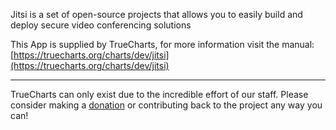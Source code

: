 Jitsi is a set of open-source projects that allows you to easily build and deploy secure video conferencing solutions

This App is supplied by TrueCharts, for more information visit the manual: [https://truecharts.org/charts/dev/jitsi](https://truecharts.org/charts/dev/jitsi)

---

TrueCharts can only exist due to the incredible effort of our staff.
Please consider making a [donation](https://truecharts.org/sponsor) or contributing back to the project any way you can!
